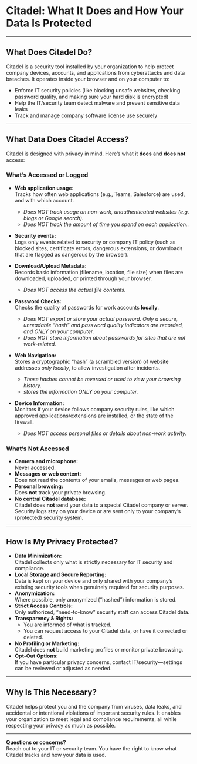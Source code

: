 # Citadel: What It Does and How Your Data Is Protected

---

## What Does Citadel Do?

Citadel is a security tool installed by your organization to help protect company devices, accounts, and applications from cyberattacks and data breaches. It operates inside your browser and on your computer to:

- Enforce IT security policies (like blocking unsafe websites, checking password quality, and making sure your hard disk is encrypted)
- Help the IT/security team detect malware and prevent sensitive data leaks
- Track and manage company software license use securely

---

## What Data Does Citadel Access?

Citadel is designed with privacy in mind. Here’s what it **does** and **does not** access:

### What’s Accessed or Logged

- **Web application usage:**  
  Tracks how often web applications (e.g., Teams, Salesforce) are used, and with which account.

    - *Does NOT track usage on non-work, unauthenticated websites (e.g. blogs or Google search).*
    - *Does NOT track the amount of time you spend on each application..*


- **Security events:**  
  Logs only events related to security or company IT policy (such as blocked sites, certificate errors, dangerous extensions, or downloads that are flagged as dangerous by the browser).

- **Download/Upload Metadata:**  
  Records basic information (filename, location, file size) when files are downloaded, uploaded, or printed through your browser.

    - *Does NOT access the actual file contents.*


- **Password Checks:**  
  Checks the quality of passwords for work accounts **locally**.

    - *Does NOT export or store your actual password. Only a secure, unreadable “hash” and password quality indicators are recorded, and ONLY on your computer.*
    - *Does NOT store information about passwords for sites that are not work-related.*


- **Web Navigation:**  
  Stores a cryptographic “hash” (a scrambled version) of website addresses *only locally*, to allow investigation after incidents.

    - *These hashes cannot be reversed or used to view your browsing history.*
    - *stores the information ONLY on your computer.*


- **Device Information:**  
  Monitors if your device follows company security rules, like which approved applications/extensions are installed, or the state of the firewall.

    - *Does NOT access personal files or details about non-work activity.*

### What’s Not Accessed

- **Camera and microphone:**  
  Never accessed.
- **Messages or web content:**  
  Does not read the contents of your emails, messages or web pages.
- **Personal browsing:**  
  Does **not** track your private browsing.
- **No central Citadel database:**  
  Citadel does **not** send your data to a special Citadel company or server. Security logs stay on your device or are sent only to your company’s (protected) security system.

---

## How Is My Privacy Protected?

- **Data Minimization:**  
  Citadel collects only what is strictly necessary for IT security and compliance.
- **Local Storage and Secure Reporting:**  
  Data is kept on your device and only shared with your company’s existing security tools when genuinely required for security purposes.
- **Anonymization:**  
  Where possible, only anonymized (“hashed”) information is stored.
- **Strict Access Controls:**  
  Only authorized, “need-to-know” security staff can access Citadel data.
- **Transparency & Rights:**
    - You are informed of what is tracked.
    - You can request access to your Citadel data, or have it corrected or deleted.
- **No Profiling or Marketing:**  
  Citadel does **not** build marketing profiles or monitor private browsing.
- **Opt-Out Options:**  
  If you have particular privacy concerns, contact IT/security—settings can be reviewed or adjusted as needed.

---

## Why Is This Necessary?

Citadel helps protect you and the company from viruses, data leaks, and accidental or intentional violations of important security rules. It enables your organization to meet legal and compliance requirements, all while respecting your privacy as much as possible.

---

**Questions or concerns?**  
Reach out to your IT or security team. You have the right to know what Citadel tracks and how your data is used.  